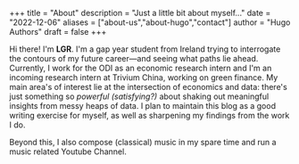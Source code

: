 +++
title = "About"
description = "Just a little bit about myself..."
date = "2022-12-06"
aliases = ["about-us","about-hugo","contact"]
author = "Hugo Authors"
draft = false
+++

Hi there! I'm **LGR**. I'm a gap year student from Ireland trying to interrogate the contours of my future career—and seeing what paths lie ahead. Currently, I work for the ODI as an economic research intern and I'm an incoming research intern at Trivium China, working on green finance. My main area's of interest lie at the intersection of economics and data: there's just something so *powerful (satisfying?)* about shaking out meaningful insights from messy heaps of data. I plan to maintain this blog as a good writing exercise for myself, as well as sharpening my findings from the work I do.

Beyond this, I also compose (classical) music in my spare time and run a music related Youtube Channel.



